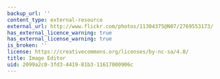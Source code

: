 ```yaml
---
backup_url: ''
content_type: external-resource
external_url: http://www.flickr.com/photos/11304375@N07/2769553173/
has_external_licence_warning: true
has_external_license_warning: true
is_broken: ''
license: https://creativecommons.org/licenses/by-nc-sa/4.0/
title: Image Editor
uid: 2099a2c0-3fd3-4419-81b3-11617000906c
---
```

